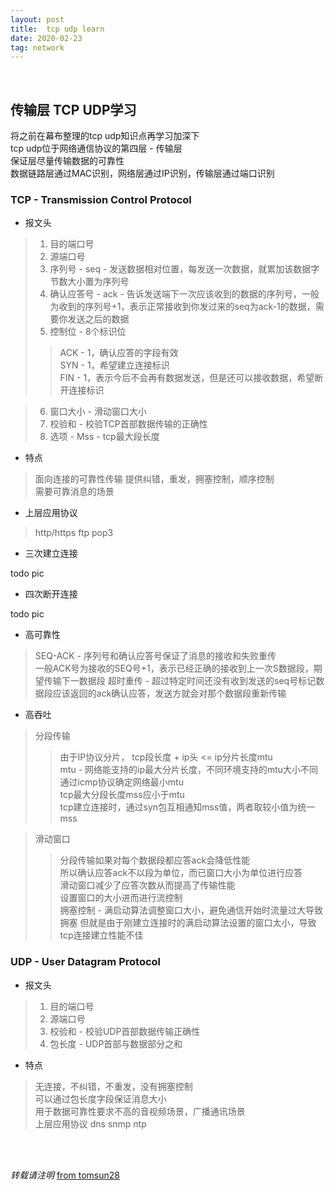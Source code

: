 ```yaml
---
layout: post
title:  tcp udp learn
date: 2020-02-23
tag: network
---
```

<br>

## 传输层 TCP UDP学习  

将之前在幕布整理的tcp udp知识点再学习加深下   
tcp udp位于网络通信协议的第四层 - 传输层  
保证层尽量传输数据的可靠性  
数据链路层通过MAC识别，网络层通过IP识别，传输层通过端口识别  

### TCP - Transmission Control Protocol  

* 报文头  
> 1. 目的端口号   
> 2. 源端口号  
> 3. 序列号 - seq - 发送数据相对位置，每发送一次数据，就累加该数据字节数大小置为序列号  
> 4. 确认应答号 - ack - 告诉发送端下一次应该收到的数据的序列号，一般为收到的序列号+1，表示正常接收到你发过来的seq为ack-1的数据，需要你发送之后的数据  
> 5. 控制位 - 8个标识位
> > ACK - 1，确认应答的字段有效  
> > SYN - 1，希望建立连接标识  
> > FIN - 1，表示今后不会再有数据发送，但是还可以接收数据，希望断开连接标识   

> 6. 窗口大小 - 滑动窗口大小  
> 7. 校验和 - 校验TCP首部数据传输的正确性  
> 8. 选项 - Mss - tcp最大段长度  

* 特点  
> 面向连接的可靠性传输
> 提供纠错，重发，拥塞控制，顺序控制  
> 需要可靠消息的场景

* 上层应用协议  
> http/https ftp pop3  

* 三次建立连接  

todo pic


* 四次断开连接

todo pic

* 高可靠性  
> SEQ-ACK - 序列号和确认应答号保证了消息的接收和失败重传  
> 一般ACK号为接收的SEQ号+1，表示已经正确的接收到上一次S数据段，期望传输下一数据段
> 超时重传 - 超过特定时间还没有收到发送的seq号标记数据段应该返回的ack确认应答，发送方就会对那个数据段重新传输  

* 高吞吐  
> 分段传输
> > 由于IP协议分片， tcp段长度 + ip头 <= ip分片长度mtu  
> > mtu - 网络能支持的ip最大分片长度，不同环境支持的mtu大小不同  
> > 通过icmp协议确定网络最小mtu  
> > tcp最大分段长度mss应小于mtu  
> > tcp建立连接时，通过syn包互相通知mss值，两者取较小值为统一mss  

> 滑动窗口  
> > 分段传输如果对每个数据段都应答ack会降低性能  
> > 所以确认应答ack不以段为单位，而已窗口大小为单位进行应答  
> > 滑动窗口减少了应答次数从而提高了传输性能  
> > 设置窗口的大小进而进行流控制  
> > 拥塞控制 - 满启动算法调整窗口大小，避免通信开始时流量过大导致拥塞
> > 但就是由于刚建立连接时的满启动算法设置的窗口太小，导致tcp连接建立性能不佳  


### UDP - User Datagram Protocol  

* 报文头  
> 1. 目的端口号   
> 2. 源端口号  
> 3. 校验和 - 校验UDP首部数据传输正确性  
> 4. 包长度 - UDP首部与数据部分之和  

* 特点  
> 无连接，不纠错，不重发，没有拥塞控制  
> 可以通过包长度字段保证消息大小  
> 用于数据可靠性要求不高的音视频场景，广播通讯场景  
> 上层应用协议 dns snmp ntp  


<br>
<br>

*转载请注明* [from tomsun28](http://usthe.com)
